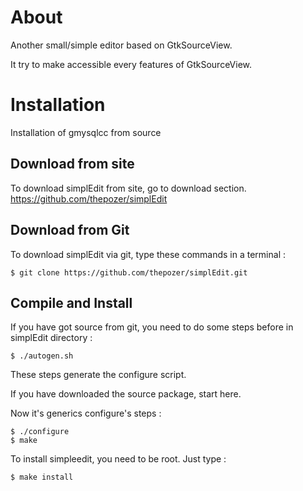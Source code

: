 # About

Another small/simple editor based on GtkSourceView.

It try to make accessible every features of GtkSourceView.

# Installation

Installation of gmysqlcc from source

## Download from site

To download simplEdit from site, go to download section.
https://github.com/thepozer/simplEdit

## Download from Git

To download simplEdit via git, type these commands in a terminal :

    $ git clone https://github.com/thepozer/simplEdit.git

## Compile and Install 

If you have got source from git, you need to do some steps before in simplEdit directory :

    $ ./autogen.sh

These steps generate the configure script.

If you have downloaded the source package, start here.

Now it's generics configure's steps :

    $ ./configure
    $ make

To install simpleedit, you need to be root. Just type : 

    $ make install



